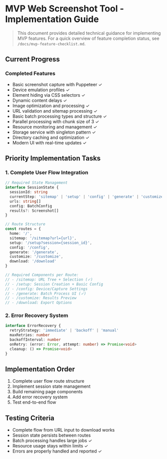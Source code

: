 # MVP Web Screenshot Tool - Implementation Guide

> This document provides detailed technical guidance for implementing MVP features. For a quick overview of feature completion status, see `/docs/mvp-feature-checklist.md`.

## Current Progress

### Completed Features
- Basic screenshot capture with Puppeteer ✓
- Device emulation profiles ✓
- Element hiding via CSS selectors ✓
- Dynamic content delays ✓
- Image optimization and processing ✓
- URL validation and sitemap processing ✓
- Basic batch processing types and structure ✓
- Parallel processing with chunk size of 3 ✓
- Resource monitoring and management ✓
- Storage service with singleton pattern ✓
- Directory caching and optimization ✓
- Modern UI with real-time updates ✓

## Priority Implementation Tasks

### 1. Complete User Flow Integration
```typescript
// Required State Management
interface SessionState {
  sessionId: string
  currentStep: 'sitemap' | 'setup' | 'config' | 'generate' | 'customize' | 'download'
  urls: string[]
  config: BatchConfig
  results?: Screenshot[]
}

// Route Structure
const routes = {
  home: '/',
  sitemap: '/sitemap?url={url}',
  setup: '/setup?session={session_id}',
  config: '/config',
  generate: '/generate',
  customize: '/customize',
  download: '/download'
}

// Required Components per Route:
// - /sitemap: URL Tree + Selection (✓)
// - /setup: Session Creation + Basic Config
// - /config: Device/Capture Settings
// - /generate: Batch Process UI (✓)
// - /customize: Results Preview
// - /download: Export Options
```

### 2. Error Recovery System
```typescript
interface ErrorRecovery {
  retryStrategy: 'immediate' | 'backoff' | 'manual'
  maxRetries: number
  backoffInterval: number
  onRetry: (error: Error, attempt: number) => Promise<void>
  cleanup: () => Promise<void>
}
```

## Implementation Order
1. Complete user flow route structure
2. Implement session state management
3. Build remaining page components
4. Add error recovery system
5. Test end-to-end flow

## Testing Criteria
- Complete flow from URL input to download works
- Session state persists between routes
- Batch processing handles large jobs ✓
- Resource usage stays within limits ✓
- Errors are properly handled and reported ✓